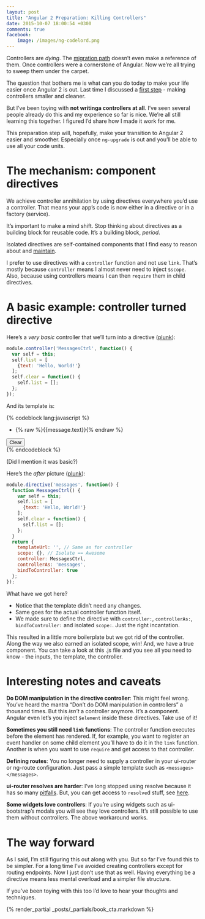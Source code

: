 ```yaml
---
layout: post
title: "Angular 2 Preparation: Killing Controllers"
date: 2015-10-07 18:00:54 +0300
comments: true
facebook:
    image: /images/ng-codelord.png
---
```


Controllers are *dying*. The [migration path](http://www.codelord.net/2015/09/10/angular-2-migration-path-what-we-know/) doesn’t even make a reference of them. Once controllers were a cornerstone of Angular. Now we’re all trying to sweep them under the carpet.

The question that bothers me is what can you do today to make your life easier once Angular 2 is out. Last time I discussed a [first step](http://www.codelord.net/2015/09/30/angular-2-preparation-controller-code-smells/) - making controllers smaller and cleaner.

But I’ve been toying with **not writinga controllers at all**. I’ve seen several people already do this and my experience so far is nice. We’re all still learning this together. I figured I’d share how I made it work for me.

This preparation step will, hopefully, make your transition to Angular 2 easier and smoother. Especially once `ng-upgrade` is out and you’ll be able to use all your code units.

# The mechanism: component directives

We achieve controller annihilation by using directives everywhere you’d use a controller. That means your app’s code is now either in a directive or in a factory (service).

It’s important to make a mind shift. Stop thinking about directives as a building block for reusable code. It’s a building block, *period*.

Isolated directives are self-contained components that I find easy to reason about and [maintain](http://www.codelord.net/2014/03/30/writing-more-maintainable-angular-dot-js-directives/).

I prefer to use directives with a `controller` function and not use `link`. That’s mostly because `controller` means I almost never need to inject `$scope`. Also, because using controllers means I can then `require` them in child directives.

# A basic example: controller turned directive

Here’s a *very basic* controller that we’ll turn into a directive ([plunk](http://plnkr.co/edit/7I0GhjSywmdcrBy9yHGU?p=preview)):

```javascript
module.controller('MessagesCtrl', function() {
  var self = this;
  self.list = [
    {text: 'Hello, World!'}
  ];
  self.clear = function() {
    self.list = [];
  };
});
```

And its template is:

{% codeblock lang:javascript %}
<div ng-controller="MessagesCtrl as messages">
  <ul>
    <li ng-repeat="message in messages.list">
      {% raw %}{{message.text}}{% endraw %}
    </li>
  </ul>
  <button ng-click="messages.clear()">Clear</button>
</div>
{% endcodeblock %}

(Did I mention it was basic?)

Here’s the *after* picture ([plunk](http://plnkr.co/edit/R8crwn8DHOZVkwB34bmZ?p=preview)):

```javascript
module.directive('messages', function() {
  function MessagesCtrl() {
    var self = this;
    self.list = [
      {text: 'Hello, World!'}
    ];
    self.clear = function() {
      self.list = [];
    };
  }
  return {
    templateUrl: '', // Same as for controller
    scope: {}, // Isolate == Awesome
    controller: MessagesCtrl,
    controllerAs: 'messages',
    bindToController: true
  };
});
```

What have we got here?

- Notice that the template didn’t need any changes.
- Same goes for the actual controller function itself.
- We made sure to define the directive with `controller:`, `controllerAs:`, `bindToController:` and isolated `scope:`. Just the right incantation.

This resulted in a little more boilerplate but we got rid of the controller. Along the way we also earned an isolated scope, win! And, we have a true component. You can take a look at this .js file and you see all you need to know - the inputs, the template, the controller.

# Interesting notes and caveats

**Do DOM manipulation in the directive controller**: This might feel wrong. You’ve heard the mantra “Don’t do DOM manipulation in controllers” a thousand times. But this *isn’t* a controller anymore. It’s a component. Angular even let’s you inject `$element` inside these directives. Take use of it!

**Sometimes you still need `link` functions**: The controller function executes before the element has rendered. If, for example, you want to register an event handler on some child element you’ll have to do it in the `link` function. Another is when you want to use `require` and get access to that controller.

**Defining routes**: You no longer need to supply a controller in your ui-router or ng-route configuration. Just pass a simple template such as `<messages></messages>`.

**ui-router resolves are harder**: I’ve long stopped using resolve because it has so many [pitfalls](http://www.codelord.net/2015/06/02/angularjs-pitfalls-using-ui-routers-resolve/). But, you can get access to `resolve`d stuff, see [here](http://www.codelord.net/2015/12/25/configuring-components-with-ui-router-and-ngroute/).

**Some widgets love controllers**: If you’re using widgets such as ui-bootstrap’s modals you will see they love controllers. It’s still possible to use them without controllers. The above workaround works.

# The way forward

As I said, I’m still figuring this out along with you. But so far I’ve found this to be simpler. For a long time I’ve avoided creating controllers except for routing endpoints. Now I just don’t use that as well. Having everything be a directive means less mental overload and a simpler file structure.

If you’ve been toying with this too I’d love to hear your thoughts and techniques.

{% render_partial _posts/_partials/book_cta.markdown %}
